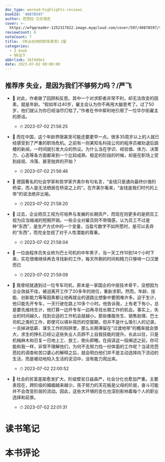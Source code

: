 ```yaml
---
doc_type: weread-highlights-reviews
bookId: '40878597'
author: 芭芭拉·艾伦瑞克
cover: >-
  https://wfqqreader-1252317822.image.myqcloud.com/cover/597/40878597/t7_40878597.jpg
reviewCount: 0
noteCount: 7
title: 《失业白领的职场漂流》2星
categories:
  - 3_book
  - 08当下
abbrlink: 36fd49e1
date: 2023-07-02 00:00:00
---
```



## 推荐序 失业，是因为我们不够努力吗？/严飞


- 📌 对此，作者做了回顾和反思。其中一个对求职者非常不利，却无法改变的因素，就是年龄。“假如年过40岁，雇主会认为你不再用大脑思考了。过了50岁，他们就认为你已经油尽灯枯了。”作者在书中犀利地引用了一位华尔街雇主的原话。 
    - ⏱ 2023-07-02 21:56:25 

- 📌 而在中国，这个年龄界限甚至可能还要更早一点。很多35周岁以上的人就已经感受到了严重的职场危机。之前有一则某知名科技公司的程序员被劝退后跳楼的新闻，一时间就引发大众的热议。为什么当在学识、经验值、体力、决策力、心态等各方面都来到一个比较成熟、稳定的阶段的时候，却是在职场上受到歧视、冷落、甚至抛弃的开始？ 
    - ⏱ 2023-07-02 21:56:46 

- 📌 德国著名的社会学家和哲学家齐美尔有句名言，“金钱只是通向最终价值的桥梁，而人是无法栖居在桥梁之上的”。在齐美尔看来，“金钱是我们时代的上帝”的说法绝非比喻。 
    - ⏱ 2023-07-02 21:58:20 

- 📌 过去，企业把员工视为可培养与发展的长期资产，而现在则更多的是把员工视为应当缩减的短期开销。一些企业对雇员则不带情感，认为员工不过是种“东西”，是生产方式中的一个变量，当盈亏数字不如所愿时，是可以丢弃的“东西”，而完全忽视了对于人性潜能的尊重。 
    - ⏱ 2023-07-02 21:58:04 

- 📌 一位由程序员失业转为巴士司机的中年男子，当一天工作10到14个小时下来，实在很难继续再去寻找新的工作，每天所剩的时间和精力只够啃一口汉堡而已 
    - ⏱ 2023-07-02 21:59:09 

- 📌 我曾经就遇到过一位专车司机，原本是一家国企的中层技术骨干，没想因为企业效益不佳，被迫离开工作了20多年的岗位，重新求职。然而，年龄、技能、创新能力等等因素都让他再就业的道路比想象中要困难许多。迫于生计，他只能先开专车，一天行驶在路上10多个小时。他告诉我，上有老下有小，总是要先维持生计，他打算一边开专车一边再寻找长期工作的机会。事实上，失业的时间越久，找到合适的工作机会就越小。那些像服务生、销售助理、巴士司机之类的工作，即使可以填补简历的空窗期，但并不是什么吸引人的记录。一旦掉进低薪、谋生工作的陷阱里，那么长期滞留在“过渡地带”的概率就会很大，求生的挣扎已经让这些失业人员顾不上自我技能的提升。长此以往，只是机械麻木和日复一日地上工、放工，倒头即睡。在阅读这一段阐述之前，你可能和我一样，非常不理解他们，为何不去努力找一份体面的工作呢？当读完芭芭拉的调查和苦口婆心的解释之后，就会明白他们并不是主动选择向下流动的生活，而是被动地陷入生活的泥沼中，没有能力爬出来。 
    - ⏱ 2023-07-02 22:00:52 

- 📌 社会的贫富差距愈发扩大，阶级壁垒日益森严，社会分化也愈加严重。主要表现在，跨阶级的婚姻越来越少。孩子努力的天花板是父母的阶层，奋斗可能并不会改变阶层的流动。因此，这些大环境的变化也深刻影响着每个人的职业选择和前景。 
    - ⏱ 2023-07-02 22:01:31 

# 读书笔记


# 本书评论
